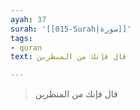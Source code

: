 ```yaml
---
ayah: 37
surah: '[[015-Surah|سورة]]'
tags:
- quran
text: قال فإنك من المنظرين

---
```

> قال فإنك من المنظرين
